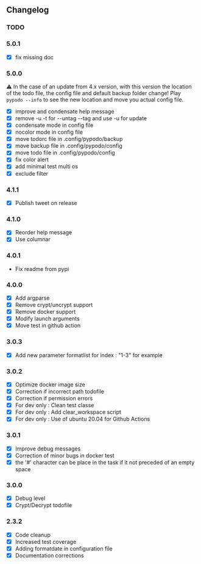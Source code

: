 ## Changelog

### TODO

### 5.0.1

- [x] fix missing doc
### 5.0.0

:warning: In the case of an update from 4.x version, with this version the location of the todo file, the config file and default backup folder change! Play ``pypodo --info`` to see the new location and move you actual config file.

- [x] improve and condensate help message
- [x] remove -u -t for --untag --tag and use -u for update
- [x] condensate mode in config file
- [x] nocolor mode in config file
- [x] move todorc file in .config/pypodo/backup
- [x] move backup file in .config/pypodo/config
- [x] move todo file in .config/pypodo/config
- [x] fix color alert
- [x] add minimal test multi os
- [x] exclude filter
### 4.1.1

- [x] Publish tweet on release 

### 4.1.0 

- [x] Reorder help message
- [x] Use columnar

### 4.0.1

- Fix readme from pypi
### 4.0.0

- [x] Add argparse
- [x] Remove crypt/uncrypt support
- [x] Remove docker support
- [x] Modify launch arguments
- [x] Move test in github action
### 3.0.3

- [x] Add new parameter formatlist for index : "1-3" for example

### 3.0.2

- [x] Optimize docker image size
- [x] Correction if incorrect path todofile
- [x] Correction if permission errors
- [x] For dev only : Clean test classe
- [x] For dev only : Add clear_workspace script
- [x] For dev only : Use of  ubuntu 20.04 for Github Actions

### 3.0.1

- [x] Improve debug messages
- [x] Correction of minor bugs in docker test
- [x] the '#' character can be place in the task if it not preceded of an empty space

### 3.0.0

- [x] Debug level
- [x] Crypt/Decrypt todofile

### 2.3.2

- [x] Code cleanup
- [x] Increased test coverage
- [x] Adding formatdate in configuration file
- [x] Documentation corrections
